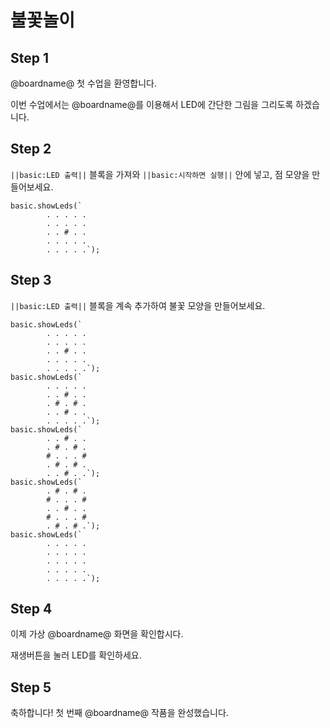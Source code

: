 # 불꽃놀이

## Step 1

@boardname@ 첫 수업을 환영합니다.

이번 수업에서는 @boardname@를 이용해서 LED에 간단한 그림을 그리도록 하겠습니다.

## Step 2

``||basic:LED 출력||`` 블록을 가져와 ``||basic:시작하면 실행||`` 안에 넣고, 점 모양을 만들어보세요.

```blocks
basic.showLeds(`
        . . . . .
        . . . . .
        . . # . .
        . . . . .
        . . . . .`);
```

## Step 3

``||basic:LED 출력||`` 블록을 계속 추가하여 불꽃 모양을 만들어보세요.

```blocks
basic.showLeds(`
        . . . . .
        . . . . .
        . . # . .
        . . . . .
        . . . . .`);
basic.showLeds(`
        . . . . .
        . . # . .
        . # . # .
        . . # . .
        . . . . .`);
basic.showLeds(`
        . . # . .
        . # . # .
        # . . . #
        . # . # .
        . . # . .`);
basic.showLeds(`
        . # . # .
        # . . . #
        . . # . .
        # . . . #
        . # . # .`);
basic.showLeds(`
        . . . . .
        . . . . .
        . . . . .
        . . . . .
        . . . . .`);
```

## Step 4

이제 가상 @boardname@ 화면을 확인합시다.

재생버튼을 눌러 LED를 확인하세요.

## Step 5

축하합니다! 첫 번째 @boardname@ 작품을 완성했습니다.